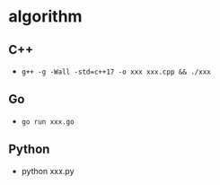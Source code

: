 # algorithm

## C++
 - `g++ -g -Wall -std=c++17 -o xxx xxx.cpp && ./xxx`

## Go
 - `go run xxx.go`

## Python
 - python xxx.py
